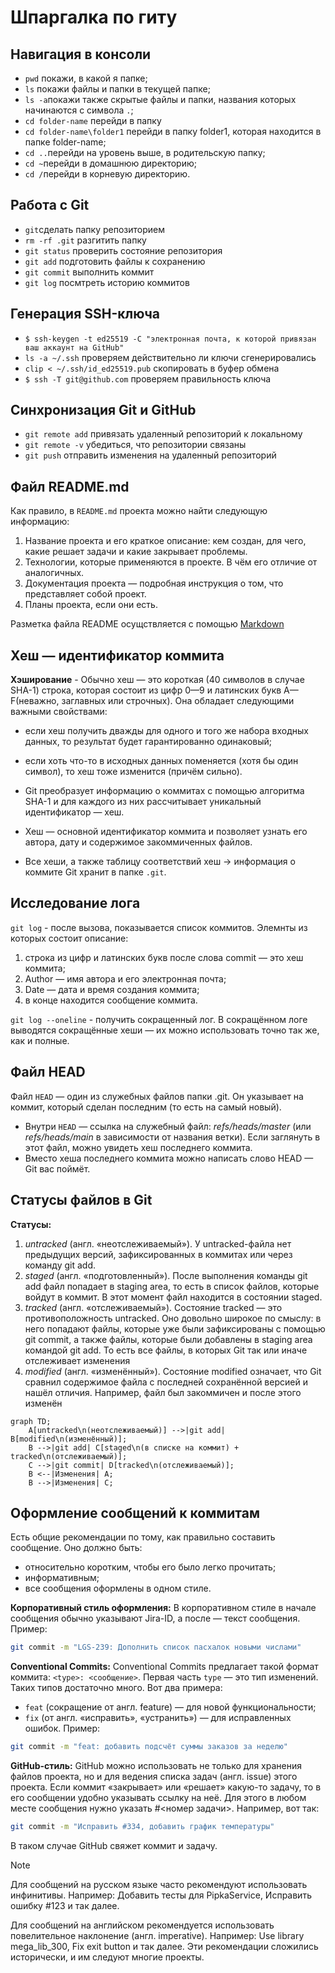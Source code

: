 # Шпаргалка по гиту
 ## Навигация в консоли
 * `pwd` покажи, в какой я папке;
 * `ls` покажи файлы и папки в текущей папке;
 * `ls -a`покажи также скрытые файлы и папки, названия которых начинаются с символа `.`;
 * `cd folder-name` перейди в папку
 * `cd folder-name\folder1` перейди в папку folder1, которая находится в папке folder-name;
 * `cd ..`перейди на уровень выше, в родительскую папку;
 * `cd ~`перейди в домашнюю директорию;
 * `cd /`перейди в корневую директорию.

 ## Работа с Git

 * `git`сделать папку репозиторием
 * `rm -rf .git` разгитить папку
 * `git status` проверить состояние репозитория
 * `git add` подготовить файлы к сохранению
 * `git commit` выполнить коммит
 * `git log` посмтреть историю коммитов
 
 ## Генерация SSH-ключа
 * `$ ssh-keygen -t ed25519 -C "электронная почта, к которой привязан ваш аккаунт на GitHub"`
 * `ls -a ~/.ssh` проверяем действительно ли ключи сгенерировались
* `clip < ~/.ssh/id_ed25519.pub` скопировать в буфер обмена
* `$ ssh -T git@github.com` проверяем правильность ключа

## Синхронизация Git и GitHub
* `git remote add` привязать удаленный репозиторий к локальному
* `git remote -v` убедиться, что репозитории связаны
* `git push` отправить изменения на удаленный репозиторий

## Файл README.md
Как правило, в `README.md` проекта можно найти следующую информацию:
1. Название проекта и его краткое описание: кем создан, для чего, какие решает задачи и какие закрывает проблемы.
2. Технологии, которые применяются в проекте. В чём его отличие от аналогичных.
3. Документация проекта — подробная инструкция о том, что представляет собой проект.
4. Планы проекта, если они есть.

Разметка файла README осущствляется с помощью [Markdown](https://www.markdownguide.org/cheat-sheet/)

## Хеш — идентификатор коммита
**Хэширование** - Обычно хеш — это короткая (40 символов в случае SHA-1) строка, которая состоит из цифр 0—9 и латинских букв A—F(неважно, заглавных или строчных). Она обладает следующими важными свойствами:
* если хеш получить дважды для одного и того же набора входных данных, то результат будет гарантированно одинаковый;
* если хоть что-то в исходных данных поменяется (хотя бы один символ), то хеш тоже изменится (причём сильно).

* Git преобразует информацию о коммитах с помощью алгоритма SHA-1 и для каждого из них рассчитывает уникальный идентификатор — хеш.
* Хеш — основной идентификатор коммита и позволяет узнать его автора, дату и содержимое закоммиченных файлов.
* Все хеши, а также таблицу соответствий хеш → информация о коммите Git хранит в папке `.git`.

## Исследование лога
`git log` - после вызова, показывается список коммитов. Элемнты из которых состоит описание:
1. строка из цифр и латинских букв после слова commit — это хеш коммита;
2. Author — имя автора и его электронная почта;
3. Date — дата и время создания коммита;
4. в конце находится сообщение коммита.

`git log --oneline` - получить сокращенный лог.
В сокращённом логе выводятся сокращённые хеши — их можно использовать точно так же, как и полные.

## Файл HEAD
Файл `HEAD` — один из служебных файлов папки .git. Он указывает на коммит, который сделан последним (то есть на самый новый).
* Внутри `HEAD` — ссылка на служебный файл: *refs/heads/master* (или *refs/heads/main* в зависимости от названия ветки). Если заглянуть в этот файл, можно увидеть хеш последнего коммита.
* Вместо хеша последнего коммита можно написать слово HEAD — Git вас поймёт.

## Статусы файлов в Git
**Статусы:**
1. *untracked* (англ. «неотслеживаемый»). У untracked-файла нет предыдущих версий, зафиксированных в коммитах или через команду git add.
2. *staged* (англ. «подготовленный»). После выполнения команды git add файл попадает в staging area, то есть в список файлов, которые войдут в коммит. В этот момент файл находится в состоянии staged.
3. *tracked* (англ. «отслеживаемый»). Состояние tracked — это противоположность untracked. Оно довольно широкое по смыслу: в него попадают файлы, которые уже были зафиксированы с помощью git commit, а также файлы, которые были добавлены в staging area командой git add. То есть все файлы, в которых Git так или иначе отслеживает изменения
4. *modified* (англ. «изменённый»). Состояние modified означает, что Git сравнил содержимое файла с последней сохранённой версией и нашёл отличия. Например, файл был закоммичен и после этого изменён

```mermaid
graph TD;
    A[untracked\n(неотслеживаемый)] -->|git add| B[modified\n(изменённый)];
    B -->|git add| C[staged\n(в списке на коммит) + tracked\n(отслеживаемый)];
    C -->|git commit| D[tracked\n(отслеживаемый)];
    B <--|Изменения| A;
    B -->|Изменения| C;

```
## Оформление сообщений к коммитам
Есть общие рекомендации по тому, как правильно составить сообщение. Оно должно быть:
* относительно коротким, чтобы его было легко прочитать;
* информативным; 
* все сообщения оформлены в одном стиле.

**Корпоративный стиль оформления:**
В корпоративном стиле в начале сообщения обычно указывают Jira-ID, а после — текст сообщения. Пример:
```bash
git commit -m "LGS-239: Дополнить список пасхалок новыми числами"
```
**Conventional Commits:**
Conventional Commits предлагает такой формат коммита: `<type>: <сообщение>`. Первая часть `type` — это тип изменений. Таких типов достаточно много. Вот два примера:
* `feat` (сокращение от англ. feature) — для новой функциональности;
* `fix` (от англ. «исправить», «устранить») — для исправленных ошибок.
Пример:
```bash
git commit -m "feat: добавить подсчёт суммы заказов за неделю"
```
**GitHub-стиль:**
GitHub можно использовать не только для хранения файлов проекта, но и для ведения списка задач (англ. issue) этого проекта. Если коммит «закрывает» или «решает» какую-то задачу, то в его сообщении удобно указывать ссылку на неё. Для этого в любом месте сообщения нужно указать #<номер задачи>. Например, вот так:
```bash
git commit -m "Исправить #334, добавить график температуры"
```
В таком случае GitHub свяжет коммит и задачу.
> [!NOTE]
> Для сообщений на русском языке часто рекомендуют использовать инфинитивы. Например: Добавить тесты для PipkaService, Исправить ошибку #123 и так далее.
>
> Для сообщений на английском рекомендуется использовать повелительное наклонение (англ. imperative). Например: Use library mega_lib_300, Fix exit button и так далее.
> Эти рекомендации сложились исторически, и им следуют многие проекты.
